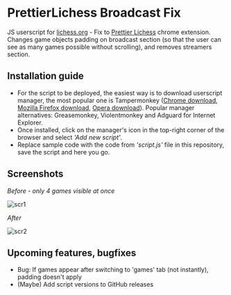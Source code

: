 # PrettierLichess Broadcast Fix

JS userscript for [lichess.org](https://lichess.org/) - Fix to [Prettier Lichess](https://prettierlichess.github.io/) chrome extension. 
Changes game objects padding on broadcast section (so that the user can see as many games possible without scrolling), and removes streamers section.

## Installation guide

* For the script to be deployed, the easiest way is to download userscript manager, the most popular one is Tampermonkey ([Chrome download](https://chrome.google.com/webstore/detail/tampermonkey/dhdgffkkebhmkfjojejmpbldmpobfkfo?hl=pl), [Mozilla Firefox download](https://addons.mozilla.org/pl/firefox/addon/tampermonkey/), [Opera download](https://addons.opera.com/pl/extensions/details/tampermonkey-beta/)). Popular manager alternatives: Greasemonkey, Violentmonkey and Adguard for Internet Explorer.
* Once installed, click on the manager's icon in the top-right corner of the browser and select *'Add new script'*.
* Replace sample code with the code from *'script.js'* file in this repository, save the script and here you go.

## Screenshots

*Before - only 4 games visible at once*

![scr1](https://i.imgur.com/HwCVd7J.png)

*After*

![scr2](https://i.imgur.com/98Ic7Uv.png)

## Upcoming features, bugfixes

* Bug: If games appear after switching to 'games' tab (not instantly), padding doesn't apply
* (Maybe) Add script versions to GitHub releases
